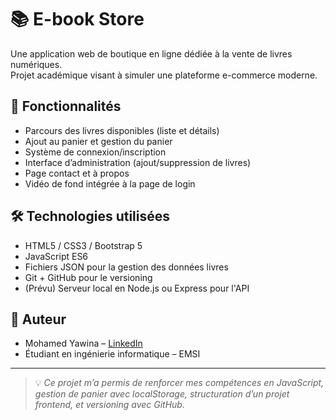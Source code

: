 # 📚 E-book Store

Une application web de boutique en ligne dédiée à la vente de livres numériques.  
Projet académique visant à simuler une plateforme e-commerce moderne.

## 🚀 Fonctionnalités

- Parcours des livres disponibles (liste et détails)
- Ajout au panier et gestion du panier
- Système de connexion/inscription
- Interface d’administration (ajout/suppression de livres)
- Page contact et à propos
- Vidéo de fond intégrée à la page de login

## 🛠️ Technologies utilisées

- HTML5 / CSS3 / Bootstrap 5
- JavaScript ES6
- Fichiers JSON pour la gestion des données livres
- Git + GitHub pour le versioning
- (Prévu) Serveur local en Node.js ou Express pour l'API

## 👤 Auteur

- Mohamed Yawina – [LinkedIn](www.linkedin.com/in/mohamed-yawina-aa9517250)
- Étudiant en ingénierie informatique – EMSI

---

> 💡 *Ce projet m’a permis de renforcer mes compétences en JavaScript, gestion de panier avec localStorage, structuration d’un projet frontend, et versioning avec GitHub.*


